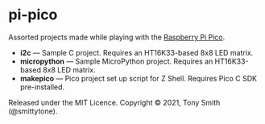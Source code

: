 # pi-pico

Assorted projects made while playing with the [Raspberry Pi Pico](https://www.raspberrypi.org/documentation/pico/getting-started/).

* **i2c** — Sample C project. Requires an HT16K33-based 8x8 LED matrix.
* **micropython** — Sample MicroPython project. Requires an HT16K33-based 8x8 LED matrix.
* **makepico** — Pico project set up script for Z Shell. Requires Pico C SDK pre-installed.

Released under the MIT Licence. Copyright © 2021, Tony Smith (@smittytone).